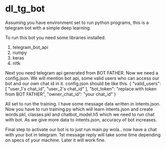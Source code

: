 # dl_tg_bot
Assuming you have environment set to run python programs, this is a telegram bot with a simple deep learning.

To run this bot you need some libraries installed.

1. telegram_bot_api
2. numpy
3. keras
4. nltk

Next you need telegram api generated from BOT FATHER.
Now we need a config.json. We will mention bot api, some valid users who can access our bot and our own chat id in it.
config.json should be like this.
{
   "valid_users": [
       "user_1's chat_id",
       "user_2's chat_id"
   ],
   "bot_token": "replace with token from BOT FATHER",
   "owner_chat_id": "your chat_id"
}

All set to run the training. I have some message data written in intents.json. Now you have to run training.py which will learn intents.json and  create words.pkl, classes.pkl and chatbot_model.h5 which we need to run chat with bot. As we give more data to intents.json, accuracy of bot increases.

Final step to activate our bot is to just run main.py
wola.. now have a chat with your bot in telegram. 1st message reply will take some time depending on specs of your machine. Later it will work fine.

